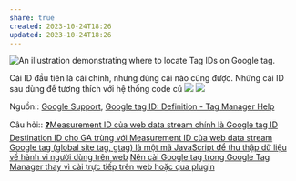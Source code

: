 ```yaml
---
share: true
created: 2023-10-24T18:26
updated: 2023-10-24T18:26
---
```


![An illustration demonstrating where to locate Tag IDs on Google tag.](https://storage.googleapis.com/support-kms-prod/BDKksyJ4hntsQiVpJtHK4PBl5gKaohplp5fE)

Cái ID đầu tiên là cái chính, nhưng dùng cái nào cũng được. Những cái ID sau dùng để tương thích với hệ thống code cũ
![](https://i.imgur.com/xWBvTda.png) 
![](https://i.imgur.com/GNuJnY5.png)

Nguồn:: [Google Support](../../../Ngu%E1%BB%93n%20v%C3%A0%20t%C3%A0i%20nguy%C3%AAn%20h%E1%BB%97%20tr%E1%BB%A3/%CE%9E%20Ngu%E1%BB%93n/Google%20Support.md#), [Google tag ID: Definition - Tag Manager Help](https://support.google.com/tagmanager/answer/12326985?hl=en)

Câu hỏi:: [❓Measurement ID của web data stream chính là Google tag ID](./%E2%9D%93Measurement%20ID%20c%E1%BB%A7a%20web%20data%20stream%20ch%C3%ADnh%20l%C3%A0%20Google%20tag%20ID.md#)
[Destination ID cho GA trùng với Measurement ID của web data stream](./Destination%20ID%20cho%20GA%20tr%C3%B9ng%20v%E1%BB%9Bi%20Measurement%20ID%20c%E1%BB%A7a%20web%20data%20stream.md#)
[Google tag (global site tag, gtag) là một mã JavaScript để thu thập dữ liệu về hành vi người dùng trên web](./Google%20tag%20(global%20site%20tag,%20gtag)%20l%C3%A0%20m%E1%BB%99t%20m%C3%A3%20JavaScript%20%C4%91%E1%BB%83%20thu%20th%E1%BA%ADp%20d%E1%BB%AF%20li%E1%BB%87u%20v%E1%BB%81%20h%C3%A0nh%20vi%20ng%C6%B0%E1%BB%9Di%20d%C3%B9ng%20tr%C3%AAn%20web.md#)
[Nên cài Google tag trong Google Tag Manager thay vì cài trực tiếp trên web hoặc qua plugin](./N%C3%AAn%20c%C3%A0i%20Google%20tag%20trong%20Google%20Tag%20Manager%20thay%20v%C3%AC%20c%C3%A0i%20tr%E1%BB%B1c%20ti%E1%BA%BFp%20tr%C3%AAn%20web%20ho%E1%BA%B7c%20qua%20plugin.md#)